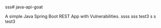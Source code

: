 sss# java-api-goat

A simple Java Spring Boot REST App with Vulnerabilities.
ssss
sss
test3
s
s
test3
